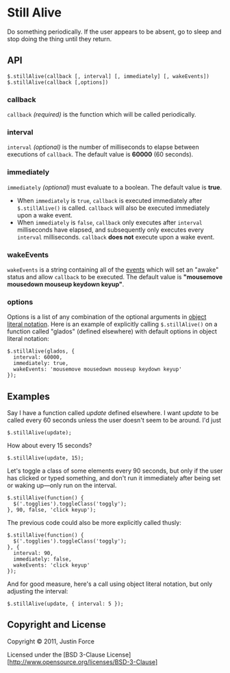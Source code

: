 Still Alive
=====================

Do something periodically. If the user appears to be absent, go to sleep and
stop doing the thing until they return.



API
---------------------

    $.stillAlive(callback [, interval] [, immediately] [, wakeEvents])
    $.stillAlive(callback [,options])

### callback

`callback` _(required)_ is the function which will be called periodically.

### interval

`interval` _(optional)_ is the number of milliseconds to elapse between
executions of `callback`. The default value is **60000** (60 seconds).

### immediately

`immediately` _(optional)_ must evaluate to a boolean. The default value is
**true**.

  * When `immediately` is `true`, `callback` is executed immediately after
    `$.stillAlive()` is called. `callback` will also be executed immediately
    upon a wake event.
  * When `immediately` is `false`, `callback` only executes after `interval`
    milliseconds have elapsed, and subsequently only executes every `interval`
    milliseconds. `callback` **does not** execute upon a wake event.

### wakeEvents

`wakeEvents` is a string containing all of the [events][] which will set an
"awake" status and allow `callback` to be executed. The default value is
**"mousemove mousedown mouseup keydown keyup"**.

### options

Options is a list of any combination of the optional arguments in [object
literal notation][].  Here is an example of explicitly calling `$.stillAlive()`
on a function called "glados" (defined elsewhere) with default options in
object literal notation:

    $.stillAlive(glados, {
      interval: 60000,
      immediately: true,
      wakeEvents: 'mousemove mousedown mouseup keydown keyup'
    });



Examples
---------------------

Say I have a function called _update_ defined elsewhere. I want _update_ to be
called every 60 seconds unless the user doesn't seem to be around. I'd just

    $.stillAlive(update);

How about every 15 seconds? 

    $.stillAlive(update, 15);

Let's toggle a class of some elements every 90 seconds, but only if the user
has clicked or typed something, and don't run it immediately after being set or
waking up—only run on the interval.

    $.stillAlive(function() {
      $('.togglies').toggleClass('toggly');
    }, 90, false, 'click keyup');

The previous code could also be more explicitly called thusly:

    $.stillAlive(function() {
      $('.togglies').toggleClass('toggly');
    }, {
      interval: 90,
      immediately: false,
      wakeEvents: 'click keyup'
    });

And for good measure, here's a call using object literal notation, but only
adjusting the interval:

    $.stillAlive(update, { interval: 5 });



Copyright and License
---------------------

Copyright © 2011, Justin Force

Licensed under the [BSD 3-Clause License][http://www.opensource.org/licenses/BSD-3-Clause]



[events]:http://api.jquery.com/category/events/ "Events in jQuery"
[object literal notation]:https://developer.mozilla.org/en/JavaScript/Guide/Values,_Variables,_and_Literals#Object_Literals "Object Literals at Mozilla Developer Network"

